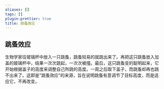 ```yaml
---
aliases: []
tags: []
plugin-prettier: true
title: 跳蚤效应
---
```


## 跳蚤效应

生物学家往玻璃杯中放入一只跳蚤，跳蚤轻易的就跳出来了。再把这只跳蚤放入加盖的玻璃杯中，结果一次次跳起，一次次被撞。最后，这只跳蚤变的聪明起来，它开始根据盖子的高度来调整自己所跳的高度。一周之后取下盖子，而跳蚤却再也跳不出来了。这即是"跳蚤效应"的来源，旨在说明跳蚤有意调节了目标高度，而是适应它，不再改变。
